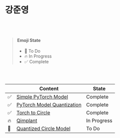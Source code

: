 # 강준영

<br/><br/>

> #### Emoji State
>
> - :seedling: To Do
> - :fire: In Progress
> - :white_check_mark: Complete

<br /><br />

|                    | Content                                                                                                   | State       |
| ------------------ | --------------------------------------------------------------------------------------------------------- | ----------- |
| :white_check_mark: | [Simple PyTorch Model](https://github.com/ONEforALL-S003/TWO/tree/main/Junyeong/Simple%20PyTorch%20Model) | Complete    |
| :white_check_mark: | [PyTorch Model Quantization]()                                                                            | Complete    |
| :white_check_mark: | [Torch to Circle]()                                                                                       | Complete    |
| :fire:             | [Qimplant]()                                                                                              | In Progress |
| :seedling:         | [Quantized Circle Model]()                                                                                | To Do       |
